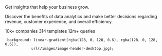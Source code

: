 
  Get insights that help your business grow.

  Discover the benefits of data analytics and make better decisions regarding revenue, customer 
  experience, and overall efficiency.

  10k+ companies
  314 templates
  12m+ queries





     background: linear-gradient(rgba(128, 0, 128, 0.6), rgba(128, 0, 128, 0.6)), 
                url(/images/image-header-desktop.jpg);